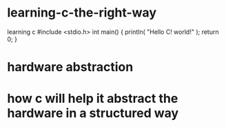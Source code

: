 # learning-c-the-right-way
learning c
#include <stdio.h>
int main() 
{
  println( "Hello C! world!" );
  return 0;
}
# hardware abstraction
# how c will help it abstract the hardware in a structured way
#
